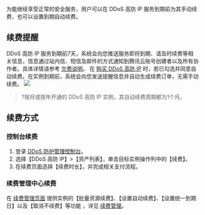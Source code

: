 为能继续享受正常的安全服务，用户可以在 DDoS 高防 IP 服务到期前为其手动续费，也可以设置到期自动续费。

## 续费提醒
DDoS 高防 IP 服务到期前7天，系统会向您推送服务即将到期、请及时续费等相关信息，信息通过站内信、短信及邮件的方式通知到腾讯云账号创建者以及所有协作者。具体详情请参考 [欠费说明](https://cloud.tencent.com/document/product/1014/31104)。
在 [购买 DDoS 高防 IP](https://cloud.tencent.com/document/product/1014/31101) 时，若已勾选并同意自动续费。在实例到期前，系统会向您发送提醒信息并自动生成续费订单，无需手动续费。
![](https://main.qcloudimg.com/raw/d23f7b69a355404ec8f5b0419409e4ac.png)
>?按月或按年开通的 DDoS 高防 IP 实例，其自动续费周期都为1个月。

## 续费方式
### 控制台续费
1. 登录 [DDoS 防护管理控制台](https://console.cloud.tencent.com/dayu/overview)。
2. 选择【DDoS 高防 IP】>【资产列表】，单击目标实例操作列中的【续费】。
3. 在续费页面选择【续费时长】，并完成相关支付流程。

### 续费管理中心续费
 在 [续费管理页面](https://console.cloud.tencent.com/account/renewal) 提供实例的【批量资源续费】、【设置自动续费】、【设置统一到期日】以及【取消不续费】等功能 ，详见 [续费管理](https://cloud.tencent.com/document/product/555/7454)。

